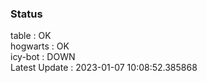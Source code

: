 ### Status


table : OK  
hogwarts : OK  
icy-bot : DOWN  
Latest Update : 2023-01-07 10:08:52.385868
